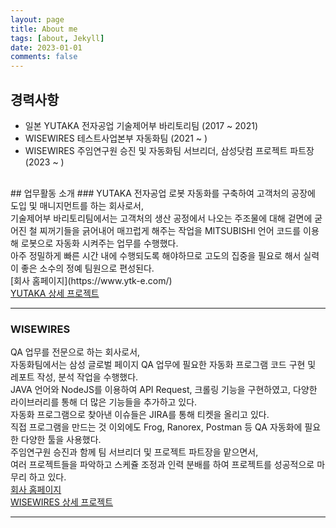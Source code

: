 ```yaml
---
layout: page
title: About me
tags: [about, Jekyll]
date: 2023-01-01
comments: false
---
```

    
## 경력사항
* 일본 YUTAKA 전자공업 기술제어부 바리토리팀 (2017 ~ 2021)
* WISEWIRES 테스트사업본부 자동화팀 (2021 ~ )
* WISEWIRES 주임연구원 승진 및 자동화팀 서브리더, 삼성닷컴 프로젝트 파트장 (2023 ~ )
<br>
## 업무활동 소개
### YUTAKA 전자공업
로봇 자동화를 구축하여 고객처의 공장에 도입 및 매니지먼트를 하는 회사로서,<br>
기술제어부 바리토리팀에서는 고객처의 생산 공정에서 나오는 주조물에 대해 겉면에 굳어진 철 찌꺼기들을 긁어내어 매끄럽게 해주는 작업을
MITSUBISHI 언어 코드를 이용해 로봇으로 자동화 시켜주는 업무를 수행했다.<br>
아주 정밀하게 빠른 시간 내에 수행되도록 해야하므로 고도의 집중을 필요로 해서 실력이 좋은 소수의 정예 팀원으로 편성된다.<br>
[회사 홈페이지](https://www.ytk-e.com/)<br>
<a class="btn btn-info" href="{{ site.url }}/tags/#YUTAKA">YUTAKA 상세 프로젝트</a><br>

***

### WISEWIRES
QA 업무를 전문으로 하는 회사로서,<br>
자동화팀에서는 삼성 글로벌 페이지 QA 업무에 필요한 자동화 프로그램 코드 구현 및 레포트 작성, 분석 작업을 수행했다.<br>
JAVA 언어와 NodeJS를 이용하여 API Request, 크롤링 기능을 구현하였고, 다양한 라이브러리를 통해 더 많은 기능들을 추가하고 있다.<br>
자동화 프로그램으로 찾아낸 이슈들은 JIRA를 통해 티켓을 올리고 있다.<br>
직접 프로그램을 만드는 것 이외에도 Frog, Ranorex, Postman 등 QA 자동화에 필요한 다양한 툴을 사용했다.<br>
주임연구원 승진과 함께 팀 서브리더 및 프로젝트 파트장을 맡으면서,<br>
여러 프로젝트들을 파악하고 스케쥴 조정과 인력 분배를 하여 프로젝트를 성공적으로 마무리 하고 있다.<br>
[회사 홈페이지](https://www.wisewires.com/)<br>
<a class="btn btn-info" href="{{ site.url }}/tags/#WISEWIRES">WISEWIRES 상세 프로젝트</a><br>

***